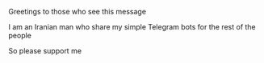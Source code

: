 Greetings to those who see this message

I am an Iranian man who share my simple Telegram bots for the rest of the people

So please support me
